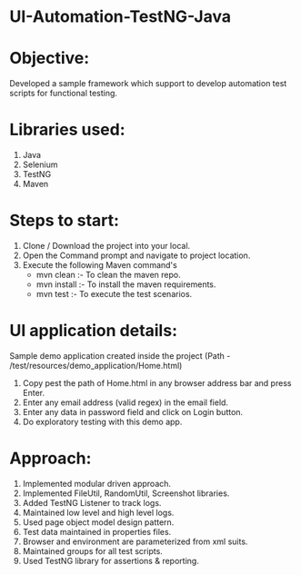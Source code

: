 # UI-Automation-TestNG-Java
# Objective: 
Developed a sample framework which support to develop automation test scripts for functional testing.

# Libraries used:
1. Java
2. Selenium
3. TestNG
4. Maven


# Steps to start:
1. Clone / Download the project into your local.
2. Open the Command prompt and navigate to project location.
3. Execute the following Maven command's
    - mvn clean :- To clean the maven repo.
    - mvn install :- To install the maven requirements.
    - mvn test :- To execute the test scenarios.


# UI application details: 
Sample demo application created inside the project (Path - /test/resources/demo_application/Home.html)
1. Copy pest the path of Home.html in any browser address bar and press Enter. 
2. Enter any email address (valid regex) in the email field.
3. Enter any data in password field and click on Login button.
4. Do exploratory testing with this demo app.


# Approach: 
1. Implemented modular driven approach.
2. Implemented FileUtil, RandomUtil, Screenshot libraries. 
3. Added TestNG Listener to track logs.
4. Maintained low level and high level logs.
5. Used page object model design pattern.
6. Test data maintained in properties files.
7. Browser and environment are parameterized from xml suits.
8. Maintained groups for all test scripts.
9. Used TestNG library for assertions & reporting.
